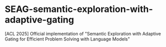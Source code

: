 # SEAG-semantic-exploration-with-adaptive-gating
[ACL 2025] Official implementation of "Semantic Exploration with Adaptive Gating for Efficient Problem Solving with Language Models" 

